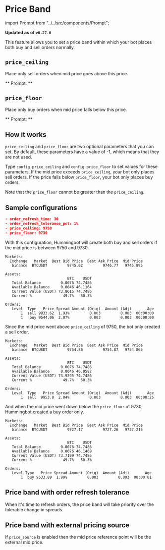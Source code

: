 # Price Band

import Prompt from "../../src/components/Prompt";

**Updated as of `v0.27.0`**

This feature allows you to set a price band within which your bot places both buy and sell orders normally.

## `price_ceiling`

Place only sell orders when mid price goes above this price.

** Prompt: **

<Prompt
  prompt="Enter the price point above which only sell orders will be placed"
  response=">>> "
/>

## `price_floor`

Place only buy orders when mid price falls below this price.

** Prompt: **

<Prompt
  prompt="Enter the price below which only buy orders will be placed"
  response=">>> "
/>

## How it works

`price_ceiling` and `price_floor` are two optional parameters that you can set. By default, these parameters have a value of -1, which means that they are not used.

Type `config price_ceiling` and `config price_floor` to set values for these parameters. If the mid price exceeds `price_ceiling`, your bot only places sell orders. If the price falls below `price_floor`, your bot only places buy orders.

Note that the `price_floor` cannot be greater than the `price_ceiling`.

## Sample configurations

```json
- order_refresh_time: 30
- order_refresh_tolerance_pct: 1%
- price_ceiling: 9750
- price_floor: 9730
```

With this configuration, Hummingbot will create both buy and sell orders if the mid price is between 9750 and 9730.

```
Markets:
  Exchange   Market  Best Bid Price  Best Ask Price  Mid Price
   binance  BTCUSDT         9745.02         9746.77   9745.895

Assets:
                            BTC    USDT
   Total Balance         0.0076 74.7486
   Available Balance     0.0046 46.1164
   Current Value (USDT) 73.8615 74.7486
   Current %              49.7%   50.3%

Orders:
   Level  Type   Price Spread Amount (Orig)  Amount (Adj)       Age
       1  sell 9933.62  1.93%         0.003         0.003  00:00:00
       1   buy 9544.06  2.07%         0.003         0.003  00:00:00
```

Since the mid price went above `price_ceiling` of 9750, the bot only created a sell order.

```
Markets:
  Exchange   Market  Best Bid Price  Best Ask Price  Mid Price
   binance  BTCUSDT         9754.86         9754.87   9754.865

Assets:
                            BTC    USDT
   Total Balance         0.0076 74.7486
   Available Balance     0.0046 46.0582
   Current Value (USDT) 73.9295 74.7486
   Current %              49.7%   50.3%

Orders:
   Level  Type   Price Spread Amount (Orig)  Amount (Adj)       Age
       1  sell  9953.8  2.04%         0.003         0.003  00:00:25
```

And when the mid price went down below the `price_floor` of 9730, Hummingbot created a buy order only.

```
Markets:
  Exchange   Market  Best Bid Price  Best Ask Price  Mid Price
   binance  BTCUSDT         9727.17         9727.26   9727.215

Assets:
                            BTC    USDT
   Total Balance         0.0076 74.7486
   Available Balance     0.0076 46.1469
   Current Value (USDT) 73.7199 74.7486
   Current %              49.7%   50.3%

Orders:
   Level Type   Price Spread Amount (Orig)  Amount (Adj)       Age
       1  buy 9533.89  1.99%         0.003         0.003  00:00:01
```

## Price band with order refresh tolerance

When it's time to refresh orders, the price band will take priority over the tolerable change in spreads.

## Price band with external pricing source

If `price_source` is enabled then the mid price reference point will be the external mid price.
